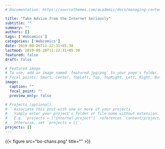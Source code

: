 ```yaml
---
# Documentation: https://sourcethemes.com/academic/docs/managing-content/

title: "Take Advice from the Internet Seriously"
subtitle: ""
summary: ""
authors: []
tags: ['Webcomics']
categories: ['Webcomics']
date: 2019-08-26T11:22:31+05:30
lastmod: 2019-08-26T11:22:31+05:30
featured: false
draft: false

# Featured image
# To use, add an image named `featured.jpg/png` to your page's folder.
# Focal points: Smart, Center, TopLeft, Top, TopRight, Left, Right, BottomLeft, Bottom, BottomRight.
image:
  caption: ""
  focal_point: ""
  preview_only: false

# Projects (optional).
#   Associate this post with one or more of your projects.
#   Simply enter your project's folder or file name without extension.
#   E.g. `projects = ["internal-project"]` references `content/project/deep-learning/index.md`.
#   Otherwise, set `projects = []`.
projects: []
---
```


{{< figure src="bo-chans.png" title="" >}}


